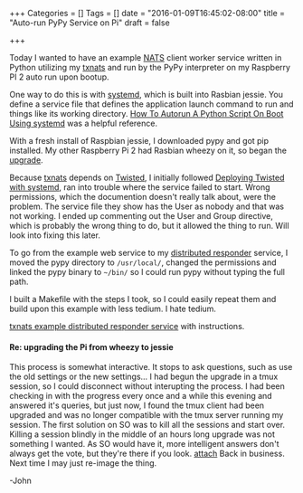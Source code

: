 +++
Categories = []
Tags = []
date = "2016-01-09T16:45:02-08:00"
title = "Auto-run PyPy Service on Pi"
draft = false

+++

Today I wanted to have an example [NATS](http://nats.io/) client worker service 
written in Python utilizing my [txnats](https://github.com/johnwlockwood/txnats)
and run by the PyPy interpreter on my Raspberry PI 2 auto run upon bootup.

One way to do this is with [systemd](https://wiki.archlinux.org/index.php/Systemd),
which is built into Rasbian jessie. You define a service file that defines 
the application launch command to run and things like its working directory.
[How To Autorun A Python Script On Boot Using systemd](http://www.raspberrypi-spy.co.uk/2015/10/how-to-autorun-a-python-script-on-boot-using-systemd/)
was a helpful reference.

With a fresh install of Raspbian jessie, I downloaded pypy and got pip installed.
My other Raspberry Pi 2 had Rasbian wheezy on it, so began the 
[upgrade](https://www.raspberrypi.org/forums/viewtopic.php?t=121880).

Because [txnats](https://github.com/johnwlockwood/txnats) depends on [Twisted](http://twistedmatrix.com/trac/), I initially followed 
[Deploying Twisted with systemd](https://twistedmatrix.com/documents/current/core/howto/systemd.html), 
ran into trouble where the service failed to start. Wrong permissions, which
the documention doesn't really talk about, were the problem. The service
file they show has the User as nobody and that was not working. I ended up commenting out
the User and Group directive, which is probably the wrong thing to do, but
it allowed the thing to run. Will look into fixing this later.

To go from the example web service to my [distributed responder](https://github.com/johnwlockwood/txnats/blob/master/example/queue_respond.py)
service, I moved the pypy directory to `/usr/local/`, changed the permissions and 
linked the pypy binary to `~/bin/` so I could run pypy without typing 
the full path.

I built a Makefile with the steps I took, so I could easily repeat them 
and build upon this example with less tedium. I hate tedium.

[txnats example distributed responder service](https://github.com/johnwlockwood/txnats/tree/master/example/pi-service) with instructions.

#### Re: upgrading the Pi from wheezy to jessie
This process is somewhat interactive. It stops to ask questions, such as
use the old settings or the new settings... I had begun the upgrade in a tmux
session, so I could disconnect without interupting the process. I had been
checking in with the progress every once and a while this evening and answered
it's queries, but just now, I found the tmux client had been upgraded and was
no longer compatible with the tmux server running my session. The first
solution on SO was to kill all the sessions and start over. Killing a session 
blindly in the middle of an hours long upgrade was not something I wanted.
As SO would have it, more intelligent answers don't always get the vote, but
they're there if you look. [attach](http://unix.stackexchange.com/a/126578)
Back in business. Next time I may just re-image the thing.

-John

